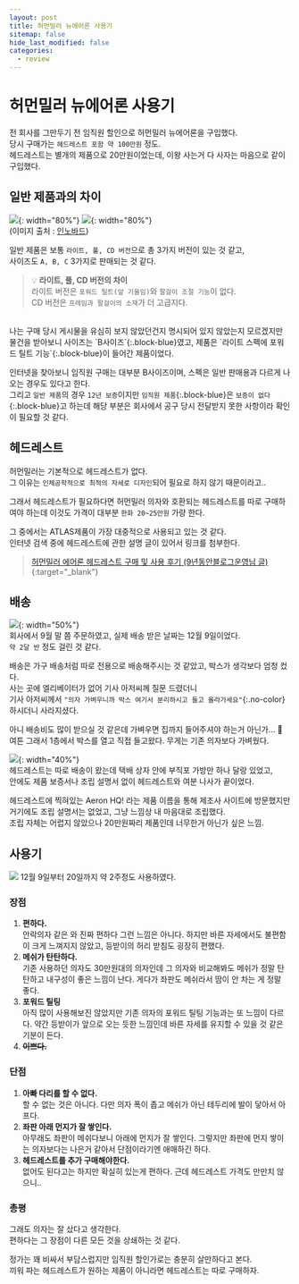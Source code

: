 ```yaml
---
layout: post
title: 허먼밀러 뉴에어론 사용기
sitemap: false
hide_last_modified: false
categories:
  - review
---
```

# 허먼밀러 뉴에어론 사용기
전 회사를 그만두기 전 임직원 할인으로 허먼밀러 뉴에어론을 구입했다.  
당시 구매가는 ```헤드레스트 포함 약 100만원``` 정도.  
헤드레스트는 별개의 제품으로 20만원이었는데, 이왕 사는거 다 사자는 마음으로 같이 구입했다.

## 일반 제품과의 차이
![](/assets/img/blog/review/hermanmiller-1.jpg){: width="80%"}
![](/assets/img/blog/review/hermanmiller-2.jpg){: width="80%"}  
(이미지 출처 : [인노바드](https://www.innovad.co.kr/))  

일반 제품은 보통 `라이트, 풀, CD 버전`으로 총 3가지 버전이 있는 것 같고,  
사이즈도 `A, B, C` 3가지로 판매되는 것 같다.  

> 💡 **라이트, 풀, CD 버전의 차이**  
라이트 버전은 `포워드 틸트(앞 기울임)`와 `팔걸이 조절 기능`이 없다.  
CD 버전은 `프레임과 팔걸이의 소재`가 더 고급지다.  

<br>
나는 구매 당시 게시물을 유심히 보지 않았던건지 명시되어 있지 않았는지 모르겠지만  
물건을 받아보니 사이즈는 `B사이즈`{:.block-blue}였고, 제품은 `라이트 스펙에 포워드 틸트 기능`{:.block-blue}이 들어간 제품이었다.  

인터넷을 찾아보니 임직원 구매는 대부분 B사이즈이며, 스펙은 일반 판매용과 다르게 나오는 경우도 있다고 한다.  
그리고 `일반 제품`의 경우 `12년 보증`이지만 `임직원 제품`{:.block-blue}은 `보증이 없다`{:.block-blue}고 하는데 해당 부분은 회사에서 공구 당시 전달받지 못한 사항이라 확인이 필요할 것 같다.

## 헤드레스트
허먼밀러는 기본적으로 헤드레스트가 없다.  
그 이유는 `인체공학적으로 최적의 자세로 디자인`되어 필요로 하지 않기 때문이라고..

그래서 헤드레스트가 필요하다면 허먼밀러 의자와 호환되는 헤드레스트를 따로 구매하여야 하는데 이것도 가격이 대부분 `한화 20~25만원` 가량 한다.  

그 중에서는 ATLAS제품이 가장 대중적으로 사용되고 있는 것 같다.  
인터넷 검색 중에 헤드레스트에 관한 설명 글이 있어서 링크를 첨부한다.  
> [허먼밀러 에어론 헤드레스트 구매 및 사용 후기 (9년동안블로그운영님 글)](https://myrealblog9years.blogspot.com/2018/07/blog-post.html){:target="_blank"}

## 배송
![](/assets/img/blog/review/hermanmiller-3.jpg){: width="50%"}  
회사에서 9월 말 쯤 주문하였고, 실제 배송 받은 날짜는 12월 9일이었다.  
`약 2달 반` 정도 걸린 것 같다.  

배송은 가구 배송처럼 따로 전용으로 배송해주시는 것 같았고, 박스가 생각보다 엄청 컸다.  
사는 곳에 엘리베이터가 없어 기사 아저씨께 질문 드렸더니  
기사 아저씨께서 `"의자 가벼우니까 박스 여기서 분리하시고 들고 올라가세요"`{:.no-color} 하시더니 사라지셨다.  

아니 배송비도 많이 받으실 것 같은데 가벼우면 집까지 들어주셔야 하는거 아닌가... 🤔  
여튼 그래서 1층에서 박스를 열고 직접 들고왔다. 무게는 기존 의자보다 가벼웠다.

![](/assets/img/blog/review/hermanmiller-5.jpg){: width="40%"}  
헤드레스트는 따로 배송이 왔는데 택배 상자 안에 부직포 가방만 하나 달랑 있었고,  
안에도 제품 보증서나 조립 설명서 없이 헤드레스트와 여분 나사가 끝이었다.  


헤드레스트에 찍혀있는 Aeron HQ! 라는 제품 이름을 통해 제조사 사이트에 방문했지만 거기에도 조립 설명서는 없었고, 그냥 느낌상 내 마음대로 조립했다.  
조립 자체는 어렵지 않았으나 20만원짜리 제품인데 너무한거 아닌가 싶은 느낌.

## 사용기
![](/assets/img/blog/review/hermanmiller-4.jpg)
12월 9일부터 20일까지 약 2주정도 사용하였다.  

### 장점
1. **편하다.**  
안락의자 같은 와 진짜 편하다 그런 느낌은 아니다. 하지만 바른 자세에서도 불편함이 크게 느껴지지 않았고, 등받이의 허리 받침도 굉장히 편했다.
2. **메쉬가 탄탄하다.**  
기존 사용하던 의자도 30만원대의 의자인데 그 의자와 비교해봐도 메쉬가 정말 탄탄하고 내구성이 좋은 느낌이 난다. 게다가 좌판도 메쉬라서 땀이 안 차는 게 정말 좋다.
3. **포워드 틸팅**  
아직 많이 사용해보진 않았지만 기존 의자의 포워드 틸팅 기능과는 또 느낌이 다르다. 약간 등받이가 앞으로 오는 듯한 느낌인데 바른 자세를 유지할 수 있을 것 같은 기분이 든다.
4. ~~**이쁘다.**~~

### 단점
1. **아빠 다리를 할 수 없다.**  
할 수 없는 것은 아니다. 다만 의자 폭이 좁고 메쉬가 아닌 테두리에 발이 닿아서 아프다.
2. **좌판 아래 먼지가 잘 쌓인다.**  
아무래도 좌판이 메쉬다보니 아래에 먼지가 잘 쌓인다. 그렇지만 좌판에 먼지 쌓이는 의자보다는 나은거 같아서 단점이라기엔 애매하긴 하다.
3. **헤드레스트를 추가 구매해야한다.**  
없어도 된다고는 하지만 확실히 있는게 편하다. 근데 헤드레스트 가격도 만만치 않으니..

### 총평
그래도 의자는 잘 샀다고 생각한다.  
편하다는 그 장점이 다른 모든 것을 상쇄하는 것 같다.  

정가는 꽤 비싸서 부담스럽지만 임직원 할인가로는 충분히 살만하다고 본다.  
끼워 파는 헤드레스트가 원하는 제품이 아니라면 헤드레스트는 따로 구매하자.